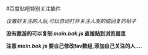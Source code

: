 #百度贴吧特别关注插件

*设置好关注的人后,可以自动打开关注人发的或回复的帖子*

**没有遨游的可以复制 *main.bak.js* 直接贴到浏览器里**

**注意 *main.bak.js* 要自己修改fav数组,添加自己关注的人....**